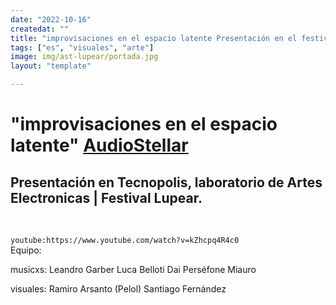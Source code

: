 ```yaml
---
date: "2022-10-16"
createdat: ""
title: "improvisaciones en el espacio latente Presentación en el festival lupear"
tags: ["es", "visuales", "arte"]
image: img/ast-lupear/portada.jpg
layout: "template"

---
```

# "improvisaciones en el espacio latente" [AudioStellar](https://audiostellar.xyz/)
## Presentación en Tecnopolis, laboratorio de Artes Electronicas | Festival Lupear.

<br>

`youtube:https://www.youtube.com/watch?v=kZhcpq4R4c0`
<br>
Equipo:

musicxs:
Leandro Garber
Luca Belloti
Dai Perséfone Miauro

visuales:
Ramiro Arsanto (Pelol)
Santiago Fernández
